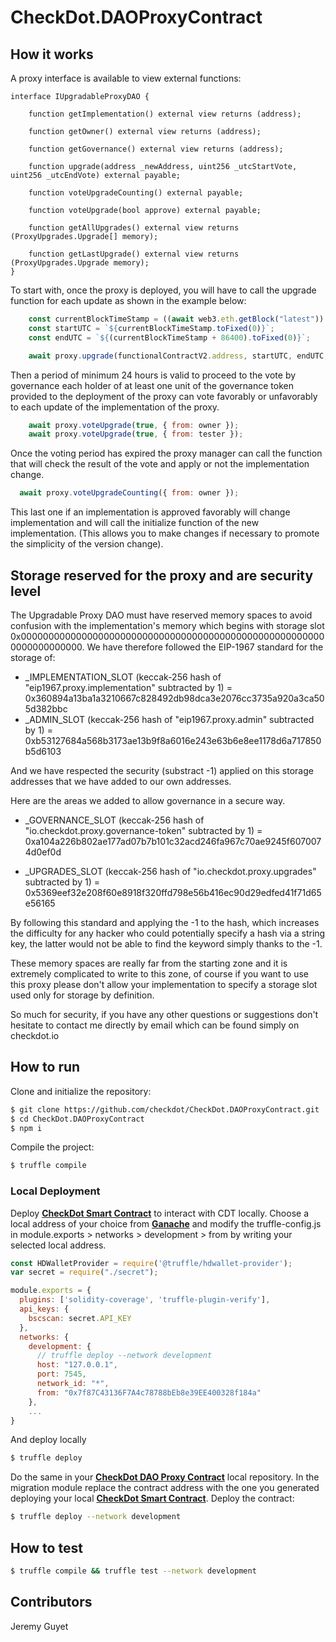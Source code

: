 # CheckDot.DAOProxyContract
## How it works

A proxy interface is available to view external functions:

```solidity
interface IUpgradableProxyDAO {

    function getImplementation() external view returns (address);

    function getOwner() external view returns (address);

    function getGovernance() external view returns (address);

    function upgrade(address _newAddress, uint256 _utcStartVote, uint256 _utcEndVote) external payable;

    function voteUpgradeCounting() external payable;

    function voteUpgrade(bool approve) external payable;

    function getAllUpgrades() external view returns (ProxyUpgrades.Upgrade[] memory);

    function getLastUpgrade() external view returns (ProxyUpgrades.Upgrade memory);
}
```
To start with, once the proxy is deployed, you will have to call the upgrade function for each update as shown in the example below:

```js
    const currentBlockTimeStamp = ((await web3.eth.getBlock("latest")).timestamp) + 10;
    const startUTC = `${currentBlockTimeStamp.toFixed(0)}`;
    const endUTC = `${(currentBlockTimeStamp + 86400).toFixed(0)}`;

    await proxy.upgrade(functionalContractV2.address, startUTC, endUTC, { from: owner });
```

Then a period of minimum 24 hours is valid to proceed to the vote by governance each holder of at least one unit of the governance token provided to the deployment of the proxy can vote favorably or unfavorably to each update of the implementation of the proxy.

```js
    await proxy.voteUpgrade(true, { from: owner });
    await proxy.voteUpgrade(true, { from: tester });
```

Once the voting period has expired the proxy manager can call the function that will check the result of the vote and apply or not the implementation change.

```js
  await proxy.voteUpgradeCounting({ from: owner });
```

This last one if an implementation is approved favorably will change implementation and will call the initialize function of the new implementation. (This allows you to make changes if necessary to promote the simplicity of the version change).

## Storage reserved for the proxy and are security level

The Upgradable Proxy DAO must have reserved memory spaces to avoid confusion with the implementation's memory which begins with storage slot 0x00000000000000000000000000000000000000000000000000000000000000000000.
We have therefore followed the EIP-1967 standard for the storage of:

- _IMPLEMENTATION_SLOT (keccak-256 hash of "eip1967.proxy.implementation" subtracted by 1) = 0x360894a13ba1a3210667c828492db98dca3e2076cc3735a920a3ca505d382bbc
- _ADMIN_SLOT (keccak-256 hash of "eip1967.proxy.admin" subtracted by 1) = 0xb53127684a568b3173ae13b9f8a6016e243e63b6e8ee1178d6a717850b5d6103

And we have respected the security (substract -1) applied on this storage addresses that we have added to our own addresses.

Here are the areas we added to allow governance in a secure way.

- _GOVERNANCE_SLOT (keccak-256 hash of "io.checkdot.proxy.governance-token" subtracted by 1) = 0xa104a226b802ae177ad07b7b101c32acd246fa967c70ae9245f6070074d0ef0d

- _UPGRADES_SLOT (keccak-256 hash of "io.checkdot.proxy.upgrades" subtracted by 1) = 0x5369eef32e208f60e8918f320ffd798e56b416ec90d29edfed41f71d65e56165

By following this standard and applying the -1 to the hash, which increases the difficulty for any hacker who could potentially specify a hash via a string key, the latter would not be able to find the keyword simply thanks to the -1.

These memory spaces are really far from the starting zone and it is extremely complicated to write to this zone, of course if you want to use this proxy please don't allow your implementation to specify a storage slot used only for storage by definition.

So much for security, if you have any other questions or suggestions don't hesitate to contact me directly by email which can be found simply on checkdot.io

## How to run
Clone and initialize the repository:
```sh
$ git clone https://github.com/checkdot/CheckDot.DAOProxyContract.git
$ cd CheckDot.DAOProxyContract
$ npm i
```
Compile the project:
```sh
$ truffle compile
```

### Local Deployment
Deploy **[CheckDot Smart Contract](https://github.com/checkdot/CheckdotERC20Contract)** to interact with CDT locally. Choose a local address of your choice from **[Ganache](https://trufflesuite.com/ganache/index.html)** and modify the truffle-config.js in module.exports > networks > development > from by writing your selected local address.
```js
const HDWalletProvider = require('@truffle/hdwallet-provider');
var secret = require("./secret");

module.exports = {
  plugins: ['solidity-coverage', 'truffle-plugin-verify'],
  api_keys: {
    bscscan: secret.API_KEY
  },
  networks: {
    development: {
      // truffle deploy --network development
      host: "127.0.0.1",
      port: 7545,
      network_id: "*",
      from: "0x7f87C43136F7A4c78788bEb8e39EE400328f184a"
    },
    ...
}
```
And deploy locally
```sh
$ truffle deploy
```
 Do the same in your **[CheckDot DAO Proxy Contract](https://github.com/checkdot/CheckDot.DAOProxyContract)** local repository. In the migration module replace the contract address with the one you generated deploying your local **[CheckDot Smart Contract](https://github.com/checkdot/CheckdotERC20Contract)**. Deploy the contract:
 ```sh
 $ truffle deploy --network development
 ```

## How to test
```sh
$ truffle compile && truffle test --network development
```

## Contributors
Jeremy Guyet